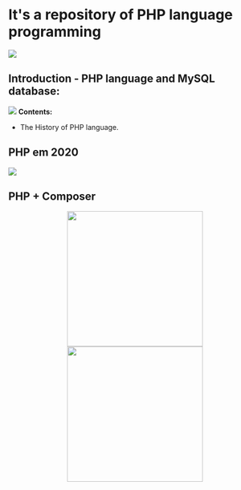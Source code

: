 # It's a repository of PHP language programming
<img src="https://kinsta.com/pt/wp-content/uploads/sites/3/2019/05/o-que-php.png"/>

## Introduction - PHP language and MySQL database:
<img src="https://waihung.net/wp-content/themes/infocus/lib/scripts/timthumb/thumb.php?src=http://waihung.net/wp-content/uploads/2012/09/php_mysql_banner.jpg&w=614&h=236&zc=1&q=100"/>
<b>Contents:</b>
<ul>
  <li>The History of PHP language.</li>
</ul>

## PHP em 2020
<img src="https://www.webgeometrics.com/wp-content/uploads/2014/04/banner-php.jpg"/>

## PHP + Composer
<div align="center"><img src="https://adrisonluz.com/img/tecnologias/php.png" height="270"><img src="https://magenteiro.com/blog/wp-content/uploads/2017/07/Logo-composer-transparent.png" height="270"/></div>
